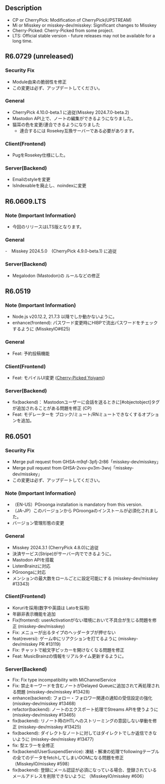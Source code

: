 <!--
## 1.x.x (unreleased)

### Note (Important Information)
-

### General
-

### Client(Frontend)
- 

### Server(Backend)
-

-->

## Description
- CP or CherryPick: Modification of CherryPick(UPSTREAM)
- Mi or Misskey or misskey-dev/misskey: Significant changes to Misskey
- Cherry-Picked: Cherry-Picked from some project.
- LTS: Official stable version - future releases may not be available for a long time.

## R6.0729 (unreleased)

### Security Fix
- Module由来の脆弱性を修正
- この変更は必ず、アップデートしてください。

### General
- CherryPick 4.10.0-beta.1 に追従(Misskey 2024.7.0-beta.2)
- Mastodon API上で、ノートの編集ができるようになりました。
- 猫耳の色を変更/連合できるようになりました
  - 連合するには Rosekey互換サーバーである必要があります。

### Client(Frontend)
- PugをRosekey仕様にした。

### Server(Backend)
- Emailのstyleを変更
- IsIndexableを廃止し、noindexに変更


## R6.0609.LTS

### Note (Important Information)
- 今回のリリースはLTS版となります。

### General
-　Misskey 2024.5.0　(CherryPick 4.9.0-beta.1) に追従

### Server(Backend)
- Megalodon (Mastodon)の ルールなどの修正


## R6.0519 

### Note (Important Information)
- Node.js v20.12.2, 21.7.3 以降でしか動かないように。
- enhance(frontend): パスワード変更時にHIBPで流出パスワードをチェックするように (MisskeyIO#625)

### General
- Feat: 予約投稿機能

### Client(Frontend)
- Feat: モバイルUI変更 ([Cherry-Picked Yoiyami](https://github.com/yoiyami-dev/yoiyami/commit/7fb8eda97c4e9ed70a54836eee259dc5272aa010))

### Server(Backend)
- fix(backend)： Mastodonユーザーに会話を送るときに[#objectobject]タグが追加されることがある問題を修正 (CP)
- Feat: モデレーターを ブロック/ミュート/RNミュートできなくするオプションを追加。

## R6.0501

### Security Fix
-  Merge pull request from GHSA-m9qf-3pfj-2r86「misskey-dev/misskey」 
-  Merge pull request from GHSA-2vxv-pv3m-3wvj「misskey-dev/misskey」
- この変更は必ず、アップデートしてください。

### Note (Important Information)
- （EN-US）PGroonga installation is mandatory from this version.
- （JA-JP）このバージョンから PGroongaのインストールが必須化されました。
- バージョン管理形態の変更

### General
- Misskey 2024.3.1 (CherryPick 4.8.0)に追従
- 決済サービス(Stripe)がサーバー内でできるように。
- Mastodon APIを搭載
- ListenBrainzに対応
- PGroongaに対応
- メンションの最大数をロールごとに設定可能にする (misskey-dev/misskey #13343)

### Client(Frontend)
- Koruriを採用(数字や英語は Latoを採用)
- 年齢非表示機能を追加
- Fix(frontend): userActivationがない環境において不具合が生じる問題を修正 (misskey-dev/misskey)
- Fix: メニューが出るタイプのヘッダータブが押せない 
- feat(reversi): ゲーム中にリアクションを打てるように (misskey-dev/misskey PR #13119)
- Fix: チャットで絵文字ピッカーを開けなくなる問題を修正
- Feat: MusicBrainzの情報をリアルタイム更新するように。


### Server(Backend)
- Fix: Fix type incompatibility with MiChannelService<boolean>
- Fix: 禁止キーワードを含むノートがDelayed Queueに追加されて再処理される問題 (misskey-dev/misskey #13428) 
- enhance(backend): フォロー・フォロワー関連の通知の受信設定の強化 (misskey-dev/misskey #13468)
- refactor(backend): ノートのエクスポート処理でStreams APIを使うように (misskey-dev/misskey #13465)
- fix(backend): リノート時のHTLへのストリーミングの意図しない挙動を修正 (misskey-dev/misskey #13425)
- fix(backend): ダイレクトなノートに対してはダイレクトでしか返信できないように (misskey-dev/misskey #13477)
- fix: 型エラーを全修正
- fix(backend/UserSuspendService): 凍結・解凍の処理でfollowingテーブルの全てのデータをfetchしてしまいOOMになる問題を修正（MisskeyIO/misskey #598）
- fix(backend): 登録にメール認証が必須になっている場合、登録されているメールアドレスを削除できないように （MisskeyIO/misskey #606）
